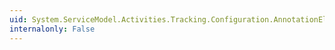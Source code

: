 ```yaml
---
uid: System.ServiceModel.Activities.Tracking.Configuration.AnnotationElementCollection
internalonly: False
---
```

